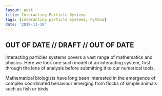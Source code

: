 ```yaml
---
layout: post
title: Interacting Particle Systems
tags: [interacting particle systems, Python]
date: '2019-11-19'
---
```


## OUT OF DATE // DRAFT // OUT OF DATE

Interacting particles systems covers a vast range of mathematics and physics. Here we look one such model of an interacting system, first through the lens of analysis before submitting it to our numerical tools.

Mathematical biologists have long been interested in the emergence of complex coordinated behaviour emerging from flocks of simple animals such as fish or birds.
